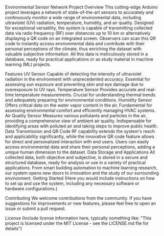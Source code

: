 Environmental Sensor Network Project
Overview
This cutting-edge Arduino project leverages a network of state-of-the-art sensors to accurately and continuously monitor a wide range of environmental data, including ultraviolet (UV) radiation, temperature, humidity, and air quality. Designed for exceptional versatility, the system is capable of transmitting collected data via radio frequency (RF) over distances up to 10 km or alternatively displaying a QR code on an integrated screen. Observers can scan this QR code to instantly access environmental data and contribute with their personal perceptions of the climate, thus enriching the dataset with valuable subjective information. All this data is meticulously stored in a database, ready for practical applications or as study material in machine learning (ML) projects.

Features
UV Sensor
Capable of detecting the intensity of ultraviolet radiation in the environment with unprecedented accuracy.
Essential for assessing sun exposure and preventing skin and eye damage due to overexposure to UV rays.
Temperature Sensor
Provides accurate and real-time temperature measurements.
Crucial for understanding thermal trends and adequately preparing for environmental conditions.
Humidity Sensor
Offers critical data on the water vapor content in the air.
Fundamental for assessing environmental comfort and efficiently managing HVAC systems.
Air Quality Sensor
Measures various pollutants and particles in the air, providing a comprehensive view of ambient air quality.
Indispensable for identifying areas with polluted air and taking steps to improve public health.
Data Transmission and QR Code
RF capability extends the system's reach and applicability significantly, while the innovative QR code feature allows for direct and personalized interaction with end users.
Users can easily access environmental data and share their personal perceptions, adding a unique human dimension to the dataset.
Data Storage and Applications
All collected data, both objective and subjective, is stored in a secure and structured database, ready for analysis or use in a variety of practical applications.
From smart building automation to machine learning research, our system opens new doors to innovation and the study of our surrounding environment.
Getting Started
(Here you would include instructions on how to set up and use the system, including any necessary software or hardware configurations.)

Contributing
We welcome contributions from the community. If you have suggestions for improvements or new features, please feel free to open an issue or submit a pull request.

License
(Include license information here, typically something like: "This project is licensed under the MIT License - see the LICENSE.md file for details")
